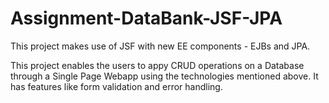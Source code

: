 # Assignment-DataBank-JSF-JPA

This project makes use of JSF with new EE components - EJBs and JPA.

This project enables the users to appy CRUD operations on a Database through a Single Page Webapp using the technologies mentioned above. It has features like form validation and error handling.

